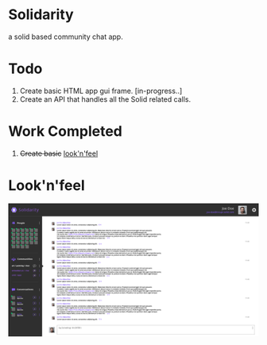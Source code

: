 # Solidarity
a solid based community chat app.

# Todo
1. Create basic HTML app gui frame. [in-progress..]
2. Create an API that handles all the Solid related calls.

# Work Completed
1. ~~Create basic~~ [look'n'feel](look-n-feel/look-n-feel_19-04-2019%2013-26-24.png)

# Look'n'feel
![screen 1](look-n-feel/look-n-feel_19-04-2019%2013-26-24.png)
